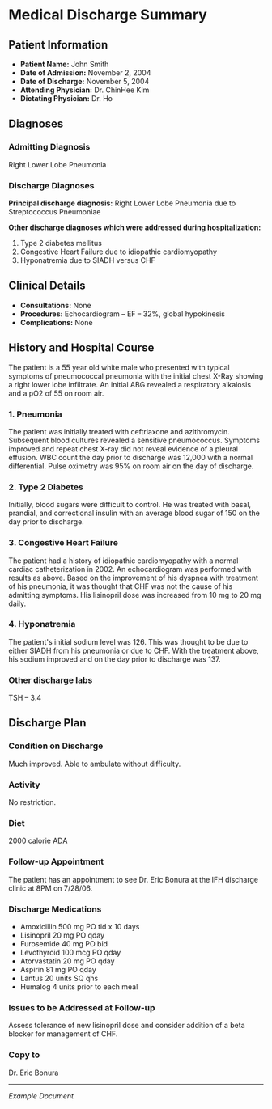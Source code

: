 # Medical Discharge Summary

## Patient Information

- **Patient Name:** John Smith
- **Date of Admission:** November 2, 2004
- **Date of Discharge:** November 5, 2004
- **Attending Physician:** Dr. ChinHee Kim
- **Dictating Physician:** Dr. Ho

## Diagnoses

### Admitting Diagnosis

Right Lower Lobe Pneumonia

### Discharge Diagnoses

**Principal discharge diagnosis:** Right Lower Lobe Pneumonia due to Streptococcus Pneumoniae

**Other discharge diagnoses which were addressed during hospitalization:**

1. Type 2 diabetes mellitus
2. Congestive Heart Failure due to idiopathic cardiomyopathy
3. Hyponatremia due to SIADH versus CHF

## Clinical Details

- **Consultations:** None
- **Procedures:** Echocardiogram – EF – 32%, global hypokinesis
- **Complications:** None

## History and Hospital Course

The patient is a 55 year old white male who presented with typical symptoms of pneumococcal pneumonia with the initial chest X-Ray showing a right lower lobe infiltrate. An initial ABG revealed a respiratory alkalosis and a pO2 of 55 on room air.

### 1. Pneumonia

The patient was initially treated with ceftriaxone and azithromycin. Subsequent blood cultures revealed a sensitive pneumococcus. Symptoms improved and repeat chest X-ray did not reveal evidence of a pleural effusion. WBC count the day prior to discharge was 12,000 with a normal differential. Pulse oximetry was 95% on room air on the day of discharge.

### 2. Type 2 Diabetes

Initially, blood sugars were difficult to control. He was treated with basal, prandial, and correctional insulin with an average blood sugar of 150 on the day prior to discharge.

### 3. Congestive Heart Failure

The patient had a history of idiopathic cardiomyopathy with a normal cardiac catheterization in 2002. An echocardiogram was performed with results as above. Based on the improvement of his dyspnea with treatment of his pneumonia, it was thought that CHF was not the cause of his admitting symptoms. His lisinopril dose was increased from 10 mg to 20 mg daily.

### 4. Hyponatremia

The patient's initial sodium level was 126. This was thought to be due to either SIADH from his pneumonia or due to CHF. With the treatment above, his sodium improved and on the day prior to discharge was 137.

### Other discharge labs

TSH – 3.4

## Discharge Plan

### Condition on Discharge

Much improved. Able to ambulate without difficulty.

### Activity

No restriction.

### Diet

2000 calorie ADA

### Follow-up Appointment

The patient has an appointment to see Dr. Eric Bonura at the IFH discharge clinic at 8PM on 7/28/06.

### Discharge Medications

- Amoxicillin 500 mg PO tid x 10 days
- Lisinopril 20 mg PO qday
- Furosemide 40 mg PO bid
- Levothyroid 100 mcg PO qday
- Atorvastatin 20 mg PO qday
- Aspirin 81 mg PO qday
- Lantus 20 units SQ qhs
- Humalog 4 units prior to each meal

### Issues to be Addressed at Follow-up

Assess tolerance of new lisinopril dose and consider addition of a beta blocker for management of CHF.

### Copy to

Dr. Eric Bonura

---

_Example Document_
